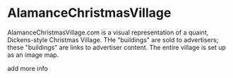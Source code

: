 # AlamanceChristmasVillage

AlamanceChristmasVillage.com is a visual representation of a quaint, Dickens-style Christmas Village. THe "buildings" are sold to advertisers; these "buildings" are links to advertiser content. The entire village is set up as an image map.

<TODO> add more info
